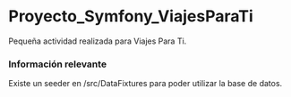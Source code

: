 # Proyecto_Symfony_ViajesParaTi
Pequeña actividad realizada para Viajes Para Ti.

### Información relevante
Existe un seeder en /src/DataFixtures para poder utilizar la base de datos.
